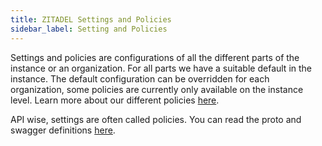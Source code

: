 ```yaml
---
title: ZITADEL Settings and Policies
sidebar_label: Setting and Policies
---
```


Settings and policies are configurations of all the different parts of the instance or an organization. For all parts we have a suitable default in the instance.
The default configuration can be overridden for each organization, some policies are currently only available on the instance level. Learn more about our different policies [here](/guides/manage/console/instance-settings.mdx).

API wise, settings are often called policies. You can read the proto and swagger definitions [here](../../apis/introduction.mdx).
